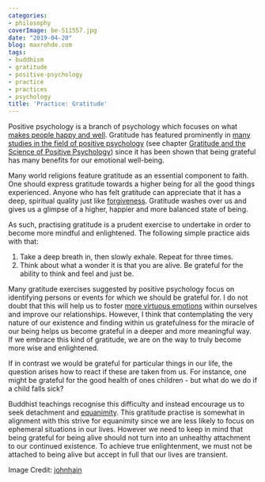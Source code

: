 ```yaml
---
categories:
- philosophy
coverImage: be-511557.jpg
date: "2019-04-20"
blog: maxrohde.com
tags:
- buddhism
- gratitude
- positive-psychology
- practice
- practices
- psychology
title: 'Practice: Gratitude'
---
```


Positive psychology is a branch of psychology which focuses on what [makes people happy and well](https://maxrohde.com/2018/08/14/six-virtues-according-to-positive-psychology/). Gratitude has featured prominently in [many studies in the field of positive psychology](https://www.amazon.com/Handbook-Positive-Psychology-C-Snyder/dp/0195135334) (see chapter [Gratitude and the Science of Positive Psychology](http://ldysinger.stjohnsem.edu/@books1/Snyder_Hndbk_Positive_Psych/Snyder_Lopez_Handbook_of_Positive_Psychology.pdf#page=478)) since it has been shown that being grateful has many benefits for our emotional well-being.

Many world religions feature gratitude as an essential component to faith. One should express gratitude towards a higher being for all the good things experienced. Anyone who has felt gratitude can appreciate that it has a deep, spiritual quality just like [forgiveness](https://maxrohde.com/2019/04/07/practice-forgiveness/). Gratitude washes over us and gives us a glimpse of a higher, happier and more balanced state of being.

As such, practising gratitude is a prudent exercise to undertake in order to become more mindful and enlightened. The following simple practice aids with that:

1. Take a deep breath in, then slowly exhale. Repeat for three times.
2. Think about what a wonder it is that you are alive. Be grateful for the ability to think and feel and just be.

Many gratitude exercises suggested by positive psychology focus on identifying persons or events for which we should be grateful for. I do not doubt that this will help us to foster [more virtuous emotions](https://maxrohde.com/2018/08/14/six-virtues-according-to-positive-psychology/) within ourselves and improve our relationships. However, I think that contemplating the very nature of our existence and finding within us gratefulness for the miracle of our being helps us become grateful in a deeper and more meaningful way. If we embrace this kind of gratitude, we are on the way to truly become more wise and enlightened.

If in contrast we would be grateful for particular things in our life, the question arises how to react if these are taken from us. For instance, one might be grateful for the good health of ones children - but what do we do if a child falls sick?

Buddhist teachings recognise this difficulty and instead encourage us to seek detachment and [equanimity](https://maxrohde.com/2018/08/28/the-four-immeasurable-minds/). This gratitude practise is somewhat in alignment with this strive for equanimity since we are less likely to focus on ephemeral situations in our lives. However we need to keep in mind that being grateful for being alive should not turn into an unhealthy attachment to our continued existence. To achieve true enlightenment, we must not be attached to being alive but accept in full that our lives are transient.

Image Credit: [johnhain](https://pixabay.com/illustrations/be-being-presence-here-now-spirit-511557/)